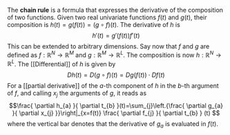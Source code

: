 The **chain rule** is a formula that expresses the derivative of the composition of two functions. Given two real univariate functions $f(t)$ and $g(t)$, their composition is $h(t)=g(f(t))=(g\circ f)(t)$. The derivative of $h$ is
$$h'(t)=g'(f(t))f'(t)$$
This can be extended to arbitrary dimensions. Say now that $f$ and $g$ are defined as $f:\mathbb{R}^{N}\to \mathbb{R}^{M}$ and $g:\mathbb{R}^{M}\to \mathbb{R}^{L}$. The composition is now $h:\mathbb{R}^{N}\to \mathbb{R}^{L}$. The [[Differential]] of $h$ is given by
$$Dh(t)=D(g\circ f)(t)=Dg(f(t))\cdot Df(t)$$
For a [[partial derivative]] of the $a$-th component of $h$ in the $b$-th argument of $f$, and calling $x_{j}$ the arguments of $g$, it reads as
$$\frac{ \partial h_{a} }{ \partial t_{b} }(t)=\sum_{j}\left.{\frac{ \partial g_{a} }{ \partial x_{j} }}\right|_{x=f(t)} \frac{ \partial f_{j} }{ \partial t_{b} } (t) $$
where the vertical bar denotes that the derivative of $g_{a}$ is evaluated in $f(t)$.